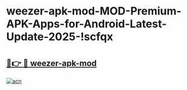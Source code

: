 # weezer-apk-mod-MOD-Premium-APK-Apps-for-Android-Latest-Update-2025-!scfqx

# <h2><a href="https://vwx2da.esa.edu.pl?title=weezer-apk-mod&ref=scfqx">🔗👉 🔴 weezer-apk-mod</a></h2>

[![acn](https://github.com/user-attachments/assets/0f9c940e-d8b0-45ae-aac7-cd30a18b3e1c)](https://vwx2da.esa.edu.pl?title=weezer-apk-mod&ref=scfqx)

